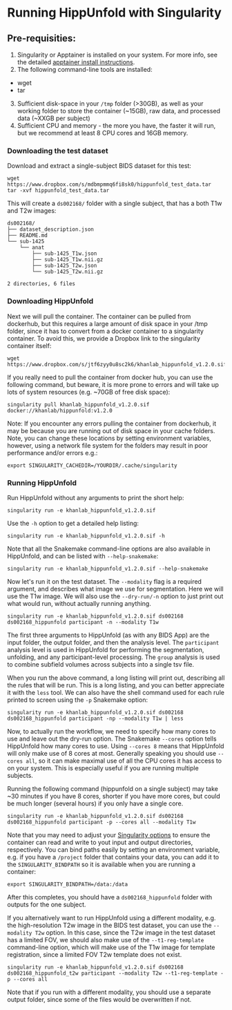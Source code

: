 # Running HippUnfold with Singularity

## Pre-requisities:
 1. Singularity or Apptainer is installed on your system. For more info, see the detailed [apptainer install instructions](https://apptainer.org/docs/admin/main/installation.html#install-from-pre-built-packages).
 2. The following command-line tools are installed:
  - wget
  - tar
 3. Sufficient disk-space in your `/tmp` folder (>30GB), as well as your working folder to store the container (~15GB), raw data, and processed data (~XXGB per subject) 
 4. Sufficient CPU and memory - the more you have, the faster it will run, but we recommend at least 8 CPU cores and 16GB memory.


### Downloading the test dataset

Download and extract a single-subject BIDS dataset for this test:

    wget https://www.dropbox.com/s/mdbmpmmq6fi8sk0/hippunfold_test_data.tar 
    tar -xvf hippunfold_test_data.tar

This will create a `ds002168/` folder with a single subject, that has a 
both T1w and T2w images:

```
ds002168/
├── dataset_description.json
├── README.md
└── sub-1425
    └── anat
        ├── sub-1425_T1w.json
        ├── sub-1425_T1w.nii.gz
        ├── sub-1425_T2w.json
        └── sub-1425_T2w.nii.gz

2 directories, 6 files
```

### Downloading HippUnfold

Next we will pull the container. The container can be pulled from dockerhub, but this requires a large amount of disk space in your /tmp folder, since it has to convert from a docker container to a singularity container. To avoid this, we provide a Dropbox link to the singularity container itself:

    wget https://www.dropbox.com/s/jtf6zyy0u8sc2k6/khanlab_hippunfold_v1.2.0.sif

If you really need to pull the container from docker hub, you can use the following command, but beware, it is more prone to errors and will take up lots of system resources (e.g. ~70GB of free disk space):

    singularity pull khanlab_hippunfold_v1.2.0.sif docker://khanlab/hippunfold:v1.2.0


Note: If you encounter any errors pulling the container from dockerhub, it may be because you are running 
out of disk space in your cache folders. Note, you can change these locations 
by setting environment variables, however, using a network file system for the folders may result in poor performance and/or errors e.g.:
    
    export SINGULARITY_CACHEDIR=/YOURDIR/.cache/singularity


### Running HippUnfold

Run HippUnfold without any arguments to print the short help:

    singularity run -e khanlab_hippunfold_v1.2.0.sif 

Use the `-h` option to get a detailed help listing:

    singularity run -e khanlab_hippunfold_v1.2.0.sif -h

Note that all the Snakemake command-line options are also available in
HippUnfold, and can be listed with `--help-snakemake`:

    singularity run -e khanlab_hippunfold_v1.2.0.sif --help-snakemake


Now let's run it on the test dataset. The `--modality` flag is a 
required argument, and describes what image we use for segmentation. Here 
we will use the T1w image. We will also use the `--dry-run/-n`  option to 
just print out what would run, without actually running anything.


    singularity run -e khanlab_hippunfold_v1.2.0.sif ds002168 ds002168_hippunfold participant -n --modality T1w


The first three arguments to HippUnfold (as with any BIDS App) are the input
folder, the output folder, and then the analysis level. The `participant` analysis 
level is used in HippUnfold for performing the segmentation, unfolding, and any
participant-level processing. The `group` analysis is used to combine subfield volumes
across subjects into a single tsv file.


When you run the above command, a long listing will print out, describing all the rules that 
will be run. This is a long listing, and you can better appreciate it with the `less` tool. We can
also have the shell command used for each rule printed to screen using the `-p` Snakemake option:

    singularity run -e khanlab_hippunfold_v1.2.0.sif ds002168 ds002168_hippunfold participant -np --modality T1w | less


Now, to actually run the workflow, we need to specify how many cores to use and leave out
the dry-run option.  The Snakemake `--cores` option tells HippUnfold how many cores to use.
 Using `--cores 8` means that HippUnfold will only make use of 8 cores at most. Generally speaking 
you should use `--cores all`,  so it can make maximal use of all the CPU cores it has access to on your system. This is especially 
useful if you are running multiple subjects. 

Running the following command (hippunfold on a single subject) may take ~30 minutes if you have 8 cores, shorter if you have more 
cores, but could be much longer (several hours) if you only have a single core.


    singularity run -e khanlab_hippunfold_v1.2.0.sif ds002168 ds002168_hippunfold participant -p --cores all --modality T1w


Note that you may need to adjust your [Singularity options](https://sylabs.io/guides/3.1/user-guide/cli/singularity_run.html) to ensure the container can read and write to yout input and output directories, respectively. You can bind paths easily by setting an 
environment variable, e.g. if you have a `/project` folder that contains your data, you can add it to the `SINGULARITY_BINDPATH` so it is available when you are running a container:

    export SINGULARITY_BINDPATH=/data:/data



After this completes, you should have a `ds002168_hippunfold` folder with outputs for the one subject.

If you alternatively want to run HippUnfold using a different modality, e.g. the high-resolution T2w image
in the BIDS test dataset, you can use the `--modality T2w` option. In this case, since the T2w image in the 
test dataset has a limited FOV, we should also make use of the `--t1-reg-template` command-line option,
which will make use of the T1w image for template registration, since a limited FOV T2w template does not exist.

    singularity run -e khanlab_hippunfold_v1.2.0.sif ds002168 ds002168_hippunfold_t2w participant --modality T2w --t1-reg-template -p --cores all

Note that if you run with a different modality, you should use a separate output folder, since some of the files 
would be overwritten if not.




